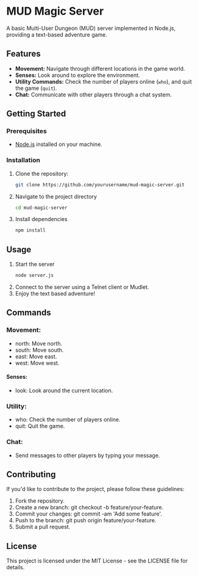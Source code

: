 # MUD Magic Server

A basic Multi-User Dungeon (MUD) server implemented in Node.js, providing a text-based adventure game.

## Features

- **Movement:** Navigate through different locations in the game world.
- **Senses:** Look around to explore the environment.
- **Utility Commands:** Check the number of players online (`who`), and quit the game (`quit`).
- **Chat:** Communicate with other players through a chat system.

## Getting Started

### Prerequisites

- [Node.js](https://nodejs.org/) installed on your machine.

### Installation

1. Clone the repository:

   ```bash
   git clone https://github.com/yourusername/mud-magic-server.git
   ```

2. Navigate to the project directory

    ```bash
    cd mud-magic-server
    ```
3. Install dependencies
    ```bash
    npm install
    ```

## Usage
1. Start the server
    ```bash
    node server.js
    ```
2. Connect to the server using a Telnet client or Mudlet.
3. Enjoy the text based adventure!


## Commands
### Movement:
- north: Move north.
- south: Move south.
- east: Move east.
- west: Move west.
#### Senses:
- look: Look around the current location.
### Utility:
- who: Check the number of players online.
- quit: Quit the game.
### Chat:
- Send messages to other players by typing your message.

## Contributing
If you'd like to contribute to the project, please follow these guidelines:

1. Fork the repository.
2. Create a new branch: git checkout -b feature/your-feature.
3. Commit your changes: git commit -am 'Add some feature'.
4. Push to the branch: git push origin feature/your-feature.
5. Submit a pull request.

## License
This project is licensed under the MIT License - see the LICENSE file for details.